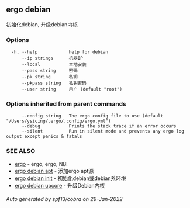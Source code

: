 ## ergo debian

初始化debian, 升级debian内核

### Options

```
  -h, --help            help for debian
      --ip strings      机器IP
      --local           本地安装
      --pass string     密码
      --pk string       私钥
      --pkpass string   私钥密码
      --user string     用户 (default "root")
```

### Options inherited from parent commands

```
      --config string   The ergo config file to use (default "/Users/ysicing/.ergo/.config/ergo.yml")
      --debug           Prints the stack trace if an error occurs
      --silent          Run in silent mode and prevents any ergo log output except panics & fatals
```

### SEE ALSO

* [ergo](ergo.md)	 - ergo, ergo, NB!
* [ergo debian apt](ergo_debian_apt.md)	 - 添加ergo apt源
* [ergo debian init](ergo_debian_init.md)	 - 初始化debian或debian系环境
* [ergo debian upcore](ergo_debian_upcore.md)	 - 升级Debian内核

###### Auto generated by spf13/cobra on 29-Jan-2022

